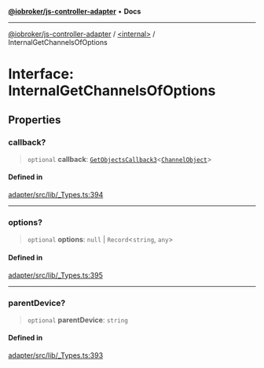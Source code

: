 [**@iobroker/js-controller-adapter**](../../README.md) • **Docs**

***

[@iobroker/js-controller-adapter](../../globals.md) / [\<internal\>](../README.md) / InternalGetChannelsOfOptions

# Interface: InternalGetChannelsOfOptions

## Properties

### callback?

> `optional` **callback**: [`GetObjectsCallback3`](../type-aliases/GetObjectsCallback3.md)\<[`ChannelObject`](ChannelObject.md)\>

#### Defined in

[adapter/src/lib/\_Types.ts:394](https://github.com/ioBroker/ioBroker.js-controller/blob/78e6b4abb1172f2465daea1c5c2c1a34bdd12a81/packages/adapter/src/lib/_Types.ts#L394)

***

### options?

> `optional` **options**: `null` \| `Record`\<`string`, `any`\>

#### Defined in

[adapter/src/lib/\_Types.ts:395](https://github.com/ioBroker/ioBroker.js-controller/blob/78e6b4abb1172f2465daea1c5c2c1a34bdd12a81/packages/adapter/src/lib/_Types.ts#L395)

***

### parentDevice?

> `optional` **parentDevice**: `string`

#### Defined in

[adapter/src/lib/\_Types.ts:393](https://github.com/ioBroker/ioBroker.js-controller/blob/78e6b4abb1172f2465daea1c5c2c1a34bdd12a81/packages/adapter/src/lib/_Types.ts#L393)
